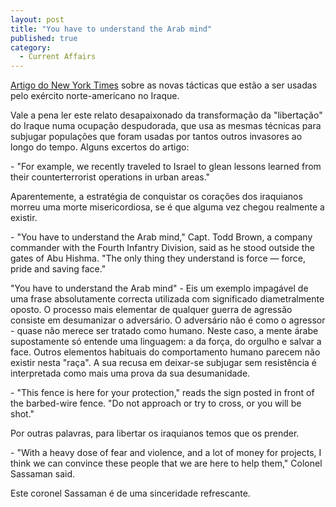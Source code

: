 ```yaml
---
layout: post
title: "You have to understand the Arab mind"
published: true
category:
  - Current Affairs
---
```

<p><a href="http://www.nytimes.com/2003/12/07/international/middleeast/07TACT.html?hp=&pagewanted=print&position=">Artigo do New York Times</a> sobre as novas tácticas que estão a ser usadas pelo exército norte-americano no Iraque.</p>

<p>Vale a pena ler este relato desapaixonado da transformação da "libertação" do Iraque numa ocupação despudorada, que usa as mesmas técnicas para subjugar populações que foram usadas por tantos outros invasores ao longo do tempo. Alguns excertos do artigo:</p>

<p>- "For example, we recently traveled to Israel to glean lessons learned from their counterterrorist operations in urban areas."</p>

<p>Aparentemente, a estratégia de conquistar os corações dos iraquianos morreu uma morte misericordiosa, se é que alguma vez chegou realmente a existir.</p>

<p>- "You have to understand the Arab mind," Capt. Todd Brown, a company commander with the Fourth Infantry Division, said as he stood outside the gates of Abu Hishma. "The only thing they understand is force — force, pride and saving face."</p>

<p>"You have to understand the Arab mind" - Eis um exemplo impagável de uma frase absolutamente correcta utilizada com significado diametralmente oposto. O processo mais elementar de qualquer guerra de agressão consiste em desumanizar o adversário. O adversário não é como o agressor - quase não merece ser tratado como humano. Neste caso, a mente árabe supostamente só entende uma linguagem: a da força, do orgulho e salvar a face. Outros elementos habituais do comportamento humano parecem não existir nesta "raça". A sua recusa em deixar-se subjugar sem resistência é interpretada como mais uma prova da sua desumanidade.</p>

<p>- "This fence is here for your protection," reads the sign posted in front of the barbed-wire fence. "Do not approach or try to cross, or you will be shot."</p>

<p>Por outras palavras, para libertar os iraquianos temos que os prender.</p>

<p>- "With a heavy dose of fear and violence, and a lot of money for projects, I think we can convince these people that we are here to help them," Colonel Sassaman said.</p>

<p>Este coronel Sassaman é de uma sinceridade refrescante.</p>

